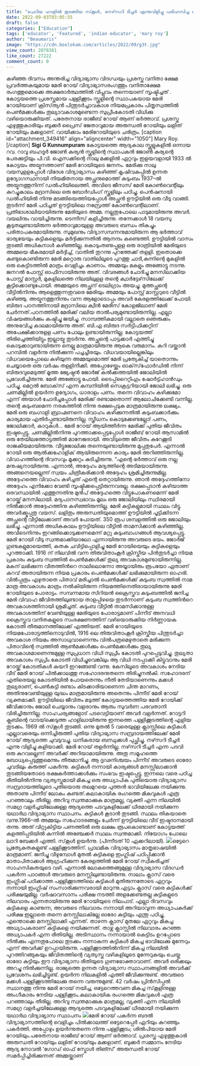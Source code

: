 ```yaml
---
title: "ചെറിയ ഹാളിൽ തുടങ്ങിയ സ്‌കൂൾ, നേഴ്‌സറി ടീച്ചർ എന്നുവിളിച്ചു പരിഹസിച്ച ബന്ധുക്കൾ, മേരിറോയിയുടെ വളർച്ചയും പടവുകളും വായിക്കാം"
date: 2022-09-03T03:05:55
draft: false
categories: ["Education"]
tags: ['educator', 'Featured', 'indian educator', 'mary roy']
author: "Beaumaris"
image: "https://cdn.boolokam.com/articles/2022/09/g3t.jpg"
view_count: 2078381
like_count: 27222
comment_count: 0
---
```


കഴിഞ്ഞ ദിവസം അന്തരിച്ച വിദ്യാഭ്യാസ വിദഗ്ധയും പ്രശസ്ത വനിതാ ക്ഷേമ പ്രവർത്തകയുമായ മേരി റോയ് വിദ്യാഭ്യാസരംഗത്തും വനിതാക്ഷേമ രംഗത്തുമൊക്കെ അക്ഷരാർത്ഥത്തിൽ വിപ്ലവം തന്നെയാണ് സൃഷ്ടിച്ചത് . കോട്ടയത്തെ പ്രശസ്തമായ പള്ളിക്കൂടം സ്കൂളിന്റെ സ്ഥാപകയായ മേരി റോയിയാണ് ക്രിസ്‌ത്യൻ പിന്തുടർച്ചാവകാശ നിയമപ്രകാരം പിതൃസ്വത്തിൽ പെൺമക്കൾക്കും തുല്യാവകാശമുണ്ടെന്ന സുപ്രീംകോടതി വിധിക്കു വഴിയൊരുക്കിയത്. പരേതനായ രാജീബ് റോയ് ആണ് ഭർത്താവ്. പ്രശസ്ത എഴുത്തുകാരിയും ബുക്കർ പ്രൈസ് ജേതാവുമായ അരുന്ധതി റോയിയും ലളിത് റോയിയും മക്കളാണ്. വായിക്കാം മേരിറോയിയുടെ ചരിത്രം. [caption id="attachment_349416" align="aligncenter" width="1050"] Mary Roy.[/caption] **Sigi G Kunnumpuram** കോട്ടയത്തെ ആദ്യകാല സ്കൂളുകളില്‍ ഒന്നായ റവ. റാവു ബഹദൂർ ജോൺ കുര്യൻ സ്കൂളിന്റെ സ്ഥാപകൻ ജോൺ കുര്യന്റെ പേരക്കുട്ടിയും പി.വി. ഐസക്കിന്റെ നാലു മക്കളില്‍ ഏറ്റവും ഇളയവളായി 1933 ൽ കോട്ടയം അയ്മനത്താണ് മേരി റോയിയുടെ ജനനം. മേരിക്കു നാലു വയസുളളപ്പോള്‍ വിദേശ വിദ്യാഭ്യാസം കഴിഞ്ഞ് കൃഷിവകുപ്പില്‍ ഉന്നത ഉദ്യോഗസ്ഥനായി നിയമിതനായ അച്ഛനുമൊത്ത് കുടുംബം 1937–ല്‍ അയ്മനത്തുനിന്ന് ഡല്‍ഹിയിലെത്തി. അവിടെ ജീസസ് മേരി കോണ്‍വെന്റിലും കുറച്ചുകാലം മദ്രാസിലെ ഒരു ബോര്‍ഡിംഗ് സ്കൂളിലും പഠിച്ചു. പെന്‍ഷനായി ഡല്‍ഹിയില്‍ നിന്നു മടങ്ങിയെത്തിയപ്പോള്‍ അച്ഛന്‍ ഊട്ടിയില്‍ ഒരു വീടു വാങ്ങി. തുടര്‍ന്ന് മേരി പഠിച്ചത് ഊട്ടിയിലെ നസ്രേത്ത് കോണ്‍വെന്റിലാണ്. പ്രതിഭാശാലിയായിരുന്നു മേരിയുടെ അമ്മ. നല്ലതുപോലെ പാടുമായിരുന്നു അവര്‍. വയലിനും വായിച്ചിരുന്നു. ടെന്നീസ് കളിച്ചിരുന്നു. തന്നേക്കാള്‍ 18 വയസു കൂടുതലുണ്ടായിരുന്ന ഭര്‍ത്താവുമായുളള അവരുടെ ബന്ധം തികച്ചും പരിതാപകരമായിരുന്നു. സുമുഖനും വിദ്യാസമ്പന്നനുമായിരുന്ന ആ ഭര്‍ത്താവ് ഭാര്യയേയും കുട്ടികളെയും മര്‍ദ്ദിക്കുന്നതില്‍ ആനന്ദം കണ്ടെത്തി. ഊട്ടിയില്‍ വാസം തുടങ്ങി അധികനാള്‍ കഴിഞ്ഞില്ല. കൊടുംതണുപ്പുളള ഒരു രാത്രിയില്‍ മേരിയുടെ അമ്മയെ ഭീകരമായി മര്‍ദ്ദിച്ച്, വാതില്‍ തുറന്നു പുറത്തേക്ക് തളളി. ഇതൊക്കെ കണ്ടുകൊണ്ടിരുന്ന മേരി മറ്റൊരു വാതിലിലൂടെ പുറത്തു ചാടി,കുന്നിന്റെ മുകളില്‍ ഒരു കെട്ടിടത്തില്‍ മാത്രം വെളിച്ചം കാണാം. അമ്മയും മകളും അങ്ങോട്ടു നടന്നു. ജനറല്‍ പോസ്റ്റ് ഓഫീസായിരുന്നു അത്. വിവരങ്ങള്‍ ചോദിച്ചു മനസിലാക്കിയ പോസ്റ്റ് മാസ്റ്റര്‍, മുകളിലത്തെ നിലയിലുളള തന്റെ ക്വാര്‍ട്ടേഴ്‌സിലേക്ക് കൂട്ടിക്കൊണ്ടുപോയി. അമ്മയുടെ അച്ഛന് ടെലിഗ്രാം അയച്ചു. മുത്തച്ഛന്റെ വീട്ടില്‍നിന്നും ആളെത്തുന്നതുവരെ മേരിയും അമ്മയും പോസ്റ്റ് മാസ്റ്ററുടെ വീട്ടില്‍ കഴിഞ്ഞു. അയ്മനത്തുനിന്നും വന്ന ആളോടൊപ്പം അവര്‍ കേരളത്തിലേക്ക് പോയി. ബിരുദ പഠനത്തിനായി മദ്രാസിലെ ക്വീന്‍ മേരീസ് കോളജിലാണ് മേരി ചേര്‍ന്നത്.പഠനത്തില്‍ മേരിക്ക് വലിയ താല്‍പര്യമുണ്ടായിരുന്നില്ല. എല്ലാ വിഷയങ്ങള്‍ക്കും കഷ്ടിച്ചു ജയിച്ചു. സാമ്പത്തികമായി വല്ലാതെ ഞെരുക്കം അനുഭവിച്ച കാലമായിരുന്നു അത്. ബി.എ ബിരുദ സര്‍ട്ടിഫിക്കറ്റിന് അപേക്ഷിക്കാനുളള പണം പോലും ഉണ്ടായിരുന്നില്ല. കോട്ടയത്ത് തിരിച്ചെത്തിയിട്ടും ഇല്ലായ്മ തുടര്‍ന്നു. അച്ഛന്റെ പാട്ടക്കാര്‍ എത്തിച്ചു കൊടുക്കാറുണ്ടായിരുന്ന നെല്ലു മാത്രമായിരുന്നു ആകെ വരുമാനം. കറി വയ്ക്കാന്‍ പറമ്പില്‍ വളര്‍ന്നു നില്‍ക്കുന്ന പച്ചച്ചീരയും. വിധവയായില്ലെങ്കിലും വിധവയെപ്പോലെ കഴിയുന്ന അമ്മയുമൊത്ത് മേരി പ്രത്യേകിച്ച് യാതൊന്നും ചെയ്യാതെ ഒരു വര്‍ഷം തളളിനീക്കി. അപ്പോഴേയ്ക്കും ഓക്‌സ്‌ഫോര്‍ഡില്‍ നിന്ന് ബിരുദവുമെടുത്ത് മൂത്ത ജ്യേഷ്ഠന്‍ ജോര്‍ജ് കല്‍ക്കത്തയില്‍ ജോലിയില്‍ പ്രവേശിച്ചിരുന്നു. മേരി അങ്ങോട്ടു പോയി. ടൈപ്പ്‌റൈറ്റിംഗും ഷോര്‍ട്ട്ഹാന്‍ഡും പഠിച്ചു. മെറ്റല്‍ ബോക്‌സ് എന്ന കമ്പനിയില്‍ സെക്രട്ടറിയായി ജോലി ലഭിച്ചു. ഒരു ചണമില്ലില്‍ ഉയര്‍ന്ന ഉദ്യോഗം, ധാരാളം പണം. തന്നെ വിവാഹം കഴിക്കുമോ എന്ന് അയാള്‍ ചോദിച്ചപ്പോള്‍ മേരിക്ക് രണ്ടാമതൊന്ന് ആലോചിക്കേണ്ടി വന്നില്ല. തന്റെ കുടുംബമെന്ന നരകത്തില്‍ നിന്നു രക്ഷപ്പെടുക മാത്രമായിരുന്നു ലക്ഷ്യം. മേരി ഒരു ബംഗാളി ബ്രാഹ്മണനെ വിവാഹം കഴിക്കുന്നതില്‍ കുടുംബക്കാര്‍ക്കും കാര്യമായ എതിര്‍പ്പുണ്ടായിരുന്നില്ല. സ്ത്രീധനം കൊടുക്കേണ്ടല്ലോ! പണം, ജോലിക്കാര്‍, കാറുകള്‍… മേരി റോയ് ആയിത്തീര്‍ന്ന മേരിക്ക് പുതിയ ജീവിതം ഇഷ്ടപ്പെട്ടു. ചണമില്ലില്‍നിന്നു പുറത്താക്കപ്പെട്ടപ്പോള്‍ രാജീബ് റോയി ആസാമില്‍ ഒരു തേയിലത്തോട്ടത്തില്‍ മാനേജരായി. അവിടുത്തെ ജീവിതം കുറേക്കൂടി രാജകീയമായിരുന്നു. വീട്ടുജോലിക്കു തന്നെയുണ്ടായിരുന്നു മുപ്പതുപേര്‍. എന്നാല്‍ റോയി ഒരു ആല്‍ക്കഹോളിക് ആയിരുന്നെന്ന കാര്യം മേരി അറിഞ്ഞിരുന്നില്ല. വിവാഹത്തിന്റെ ദിവസവും മൂക്കറ്റം കുടിച്ചിരുന്നു. “എന്റെ ഭര്‍ത്താവ് ഒരു നല്ല മനുഷ്യനായിരുന്നു. എന്നാല്‍, അദ്ദേഹം മദ്യത്തിന്റെ അടിമയായിരുന്നു. അങ്ങനെയല്ലെന്ന് സ്വയം ചിത്രീകരിക്കാന്‍ അദ്ദേഹം ശ്രമിച്ചിരുന്നുമില്ല. അദ്ദേഹത്തെ വിവാഹം കഴിച്ചത് എന്റെ തെറ്റായിരുന്നു. ഞാന്‍ അദ്ദേഹത്തിനോ അദ്ദേഹം എനിക്കോ വേണ്ടി സൃഷ്ടിക്കപ്പെട്ടിരുന്നവരല്ല. രക്ഷപ്പെടാന്‍ കഴിയാത്ത ഒരവസ്ഥയില്‍ എത്തുന്നതിനു മുന്‍പ് അദ്ദേഹത്തെ വിട്ടുപോകണമെന്ന് മേരി റോയ്ക്ക് മനസിലായി. മദ്യപാനസ്വഭാവം മൂലം ഒരു ജോലിയിലും സ്ഥിരമായി നില്‍ക്കാന്‍ അദ്ദേഹത്തിനു കഴിഞ്ഞിരുന്നില്ല. മേരി കുട്ടികളുമായി സ്ഥലം വിട്ടു. അവര്‍ക്ക്മുപ്പതു വയസ്. ലളിതും അരുന്ധതിയുമൊത്ത് ഊട്ടിയില്‍ പൂട്ടിക്കിടന്ന അച്ഛന്റെ വീട്ടിലേക്കാണ് അവര്‍ പോയത്. 350 രൂപ ശമ്പളത്തില്‍ ഒരു ജോലിയും ലഭിച്ചു. എന്നാല്‍ അധികകാലം ഊട്ടിയിലെ വീട്ടില്‍ താമസിക്കാന്‍ കഴിഞ്ഞില്ല. അവിടെനിന്നും ഇറങ്ങിക്കൊടുക്കണമെന്ന് മറ്റു കുടുംബാംഗങ്ങള്‍ ആവശ്യപ്പെട്ടു. മേരി റോയി വീടു സ്വന്തമാക്കിയാലോ എന്നായിരുന്നു അവരുടെ ഭയം. ജോര്‍ജ് ഗുണ്ടകളുമായെത്തി, കതകു ചവിട്ടിപ്പൊളിച്ചു മേരി റോയിയെയും കുട്ടികളെയും പുറത്താക്കി. 1916 ന് നിലവില്‍ വന്ന തിരുവിതാംകൂര്‍ ക്രിസ്തീയ പിന്‍തുടര്‍ച്ചാ നിയമ പ്രകാരം കുടുംബ സ്വത്തില്‍ പെണ്‍മക്കള്‍ക്ക് തുല്യ അവകാശമുണ്ടായിരുന്നില്ല. മകന് ലഭിക്കുന്ന വീതത്തിന്‍റെ നാലിലൊന്നോ അയ്യായിരും രൂപയോ ഏതാണ് കുറവ് അതായിരുന്ന നിയമ പ്രകാരം പെണ്‍മക്കള്‍ക്ക് ലഭിക്കുമായിരുന്ന ഓഹരി. വില്‍പ്പത്രം എഴുതാതെ പിതാവ് മരിച്ചാല്‍ പെണ്‍മക്കള്‍ക്ക് കുടുംബ സ്വത്തില്‍ നാമ മാത്ര അവകാശം മാത്രം നല്‍കിയിരുന്ന നിയമത്തിനെതിരായായിരുന്നു മേരി റോയിയുടെ പോരാട്ടം. സമ്പന്നമായ സിറിയന്‍ ക്രൈസ്തവ കുടുംബത്തില്‍ ജനിച്ച മേരി വിവാഹ ജീവിതത്തിലുണ്ടായ താളപ്പിഴയെ തുടര്‍ന്നാണ് കുടുംബ സ്വത്തിന്‍റെ അവകാശത്തിനായി ശ്രമിച്ചത്. കുടുംബ വീട്ടില്‍ താമസിക്കാനുള്ള അവകാശത്തിന് വേണ്ടിയുള്ള മേരിയുടെ പോരാട്ടമാണ് പിന്നീട് അനവധി ക്രൈസ്തവ വനിതകളുടെ സംരക്ഷണത്തിന് വഴിയൊരുക്കിയ നിര്‍ണ്ണായക കോടതി തീരുമാനത്തിലേക്ക് എത്തിയത്. മേരി റോയിയുടെ നിയമപോരാട്ടത്തിനൊടുവിൽ, 1916 ലെ തിരുവിതാംകൂർ ക്രിസ്തീയ പിന്തുടർച്ചാ അവകാശ നിയമം അസാധുവാണെന്നും വിൽപത്രമെഴുതാതെ മരിക്കുന്ന പിതാവിന്റെ സ്വത്തിൽ ആൺമക്കൾക്കും പെൺമക്കൾക്കും തുല്യ അവകാശമാണെന്നുമുള്ള സുപ്രധാന വിധി സുപ്രീം കോടതി പുറപ്പെടുവിച്ചു. തുല്യതാ അവകാശം സുപ്രിം കോടതി വിധിച്ചുവെങ്കിലും ആ വിധി നടപ്പാക്കി കിട്ടുവാനും മേരി റോയ്ക്ക് കോടതികള്‍ കയറി ഇറങ്ങേണ്ടി വന്നു. കേസിലൂടെ അവകാശം നേടിയ വീട് മേരി റോയ് പിൽക്കാലത്തു സഹോദരനുതന്നെ തിരിച്ചുനൽകി. സഹോദരന് എതിരെയല്ല കോടതിയിൽ പോയതെന്നും നീതി തേടിയാണെന്നും മക്കൾ തുല്യരാണ്, പെൺകുട്ടി രണ്ടാം കിടക്കാരിയാണെന്ന ചിന്ത മാറണം, അതിനുവേണ്ടിയുള്ള യുദ്ധം മാത്രമായിരുന്നു അതെന്നും പിന്നീട് മേരി റോയ് വ്യക്തമാക്കി. ഊട്ടിയിലെ ജീവിതം മടുത്ത് കോട്ടയത്തെത്തിയ മേരി റോയിക്ക് ജീവിക്കാനും ജോലി ചെയ്യാനും വളരാനും ആരും സുവർണ പരവതാനി വിരിച്ചിരുന്നില്ല. സാഹചര്യങ്ങളോട് പടവെട്ടിയാണ് അവർ വളർന്നത്. റോട്ടറി ക്ലബിന്റെ വാടയ്‌ക്കെടുത്ത ഹാളിലായിരുന്നു ഇന്നത്തെ പള്ളിക്കൂടത്തിന്റെ എളിയ തുടക്കം. 1969 ൽ സ്‌കൂൾ തുടങ്ങി. ഒന്നു മുതൽ 5 വരെയുള്ള ക്ലാസ്സിലെ കുട്ടികൾ. എല്ലാവരെയും ഒന്നിച്ചിരുത്തി പുതിയ വിദ്യാഭ്യാസ സമ്പ്രദായത്തിലേക്ക് മേരി റോയ് ആദ്യത്തെ ചുവടുവച്ചു. ധനികരായ ബന്ധുക്കൾ പുച്ഛിച്ചു. നഴ്‌സറി ടീച്ചർ എന്നു വിളിച്ചു കളിയാക്കി. മേരി റോയ് തളർന്നില്ല. നഴ്‌സറി ടീച്ചർ എന്ന പദവി ഒരു കുറവല്ലെന്ന് അവർക്ക് അറിയാമായിരുന്നു. അതു സമൂഹത്തെ ബോധ്യപ്പെടുത്തുമെന്നും തീരുമാനിച്ചു. ആ ദൃഢനിശ്ചയം പിന്നീട് അവരുടെ ഓരോ ചുവടിലും കരുത്ത് പകർന്നു. കുട്ടികൾ നന്നായി കാര്യങ്ങൾ മനസ്സിലാക്കാൻ തുടങ്ങിയതോടെ രക്ഷകർത്താക്കൾക്കും സംഭവം ഇഷ്ടപ്പെട്ടു. ഇന്നലെ വരെ പഠിച്ച രീതിയിൽനിന്നു വ്യത്യസ്തമായി മികച്ച ഒരു അധ്യാപിക പുതിയൊരു വിദ്യാഭ്യാസ സമ്പ്രദായത്തിലൂടെ പുതിയൊരു തലമുറയെ പുത്തൻ ഭാവിയിലേക്കു നയിക്കുന്നു. അതാണു പിന്നീട് ലോകം കണ്ടത്.കലാകായിക രംഗത്തെ മികവുകൾ എത്ര പറഞ്ഞാലും തീരില്ല. അറിവു സ്വന്തമാക്കുക മാത്രമല്ല, വ്യക്തി എന്ന നിലയിൽ സമഗ്ര വളർച്ചയിലേക്കുള്ള ആദ്യത്തെ പടവുകളിലേക്ക് ധീരമായി നയിക്കുന്ന യഥാർഥ വിദ്യാഭ്യാസ സ്ഥാപനം. കുട്ടികൾ കൂടാൻ തുടങ്ങി. സ്ഥലം തികയാതെ വന്നു.1966–ല്‍ അമ്മയും സഹോദരങ്ങളും ചേര്‍ന്ന് ഊട്ടിയിലെ വീട് ഇഷ്ടദാനമായി തന്നു. അത് വിറ്റുകിട്ടിയ പണത്തില്‍ ഒരു ലക്ഷം രൂപകൊണ്ടാണ് കോട്ടയത്ത് കളത്തിപ്പടിയിൽ കുന്നിൽ അഞ്ചേക്കർ സ്ഥലം സ്വന്തമാക്കി. നിയോഗം പോലെ ലാറി ബേക്കർ എത്തി. സ്‌കൂൾ ഉയർന്നു. (പിന്നീടത് 10 ഏക്കറിലായി). ![](https://cdn.boolokam.com/articles/2022/09/ddfff.jpg)ഒട്ടേറെ പ്രത്യേകതകളുണ്ട് പള്ളിക്കൂടത്തിന്. പ്രാഥമിക വിദ്യാഭ്യാസം മാതൃഭാഷയിൽ മാത്രമാണ്. ജനിച്ചു വീഴുമ്പോൾ മുതൽ കുട്ടികളെ ഇംഗ്ലിഷ് പഠിപ്പിക്കാൻ മാതാപിതാക്കൾ ആഗ്രഹിക്കുന്ന കേരളത്തിൽ മേരി റോയ് സ്വീകരിച്ചത് സാഹസികതയുടെ വഴി. എന്നാൽ ലോകത്തെങ്ങുമുള്ള വിദ്യാഭ്യാസ വിദഗ്ധർ പകർന്ന പാഠങ്ങൾ അവരുടെ മനസ്സിലുണ്ടായിരുന്നു. നാലാം ക്ലാസ് വരെ ഇംഗ്ലിഷ് പഠിക്കാത്ത പള്ളിക്കൂടത്തിലെ കുട്ടികൾ മുതിരുന്നതോടെ ഏറ്റവും നന്നായി ഇംഗ്ലിഷ് സംസാരിക്കുന്നവരായി മാറുന്നു.എട്ടാം ക്ലാസ് വരെ കുട്ടികൾക്ക് പരീക്ഷയുമില്ല. വർഷാവസാനം പരീക്ഷ നടത്തി അളക്കേണ്ടതല്ല കുട്ടികളുടെ നിലവാരം എന്നതായിരുന്നു മേരി റോയിയുടെ നിലപാട്. എല്ലാ ദിവസവും കുട്ടികളെ കാണുന്ന, അവരുടെ നിലവാരം നന്നായി അറിയാവുന്ന അധ്യാപകർക്ക് പരീക്ഷ ഇല്ലാതെ തന്നെ മനസ്സിലാകില്ലേ ഓരോ കുട്ടിയും എന്തു പഠിച്ചു, എന്തൊക്കെ മനസ്സിലാക്കി എന്നത്. താഴന്ന ക്ലാസ് മുതലേ ഏറ്റവും മികച്ച അധ്യാപകരാണ് കുട്ടികളെ നയിക്കുന്നത്. താഴ്ന്ന ക്ലാസ്സിൽ നിലവാരം കുറഞ്ഞ അധ്യാപകർ എന്ന രീതിയില്ല. അടിസ്ഥാനം നന്നായാൽ കെട്ടിടം ഉറപ്പോടെ നിൽക്കും എന്നതുപോലെ തുടക്കം നന്നാകുന്ന കുട്ടികൾ മികച്ച ഭാവിലേക്കു മുന്നേറും എന്ന് അവർക്ക് ഉറപ്പായിരുന്നു. പള്ളിക്കൂടത്തിൽനിന്ന് മികച്ച നിലയിൽ പുറത്തിറങ്ങുകയും ജീവിതത്തിന്റെ വ്യത്യസ്ത വഴികളിലൂടെ മുന്നേറുകയും ചെയ്ത ഓരോ കുട്ടിയും ഈ വിദ്യാഭ്യാസ രീതിയുടെ ഗുണഭോക്താവാണ്. അവർ ഒരിക്കലും അറച്ചു നിൽക്കുന്നില്ല. രാജ്യത്തെ ഉന്നത വിദ്യാഭ്യാസ സ്ഥാപനങ്ങളിൽ അവർക്ക് പ്രവേശനം ലഭിച്ചിട്ടുണ്ട്. ഉയർന്ന നിലകളിൽ എത്തി ജീവിക്കുന്നുണ്ട്. അവരുടെ മക്കൾ പള്ളിക്കൂടത്തിലേക്കു തന്നെ വരുന്നുമുണ്ട്. 42 വർഷം പ്രിൻസിപ്പൽ സ്ഥാനത്തു നിന്നു മേരി റോയ് നയിച്ച, ഒട്ടേറെത്തവണ മികച്ച സ്‌കൂളിനുള്ള അംഗീകാരം നേടിയ പള്ളിക്കൂടം.കലാകായിക രംഗത്തെ മികവുകൾ എത്ര പറഞ്ഞാലും തീരില്ല. അറിവു സ്വന്തമാക്കുക മാത്രമല്ല, വ്യക്തി എന്ന നിലയിൽ സമഗ്ര വളർച്ചയിലേക്കുള്ള ആദ്യത്തെ പടവുകളിലേക്ക് ധീരമായി നയിക്കുന്ന യഥാർഥ വിദ്യാഭ്യാസ സ്ഥാപനം ![](https://cdn.boolokam.com/articles/2022/09/DQD.jpg)മേരി റോയ് പകർന്ന ബദൽ വിദ്യാഭ്യാസത്തിന്റെ വെളിച്ചം പിൽക്കാലത്ത് ഒട്ടേറെപ്പേർ ഏറിയും കുറഞ്ഞും പകർത്തി. അപ്പോഴും ഉയർന്നുതന്നെ നിന്നു പള്ളിക്കൂടം; ശിൽപിയായ മേരി റോയിയും.പരേതനായ രാജീബ് റോയ് ആണ് ഭര്‍ത്താവ്. പ്രശസ്ത എഴുത്തുകാരി അരുന്ധതി റോയ്‌യും ലളിത് റോയ്‌യും മക്കളാണ്. ബുക്കർ സമ്മാനം നേടിയ ആദ്യ നോവൽ ‘ഗോഡ് ഓഫ് സ്മോൾ തിങ്സ്’ അരുന്ധതി റോയ് സമർപ്പിച്ചിരിക്കുന്നത് അമ്മയ്ക്കാണ്

